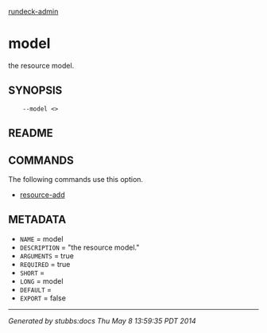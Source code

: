 [rundeck-admin](../../index.html)

# model

the resource model.

## SYNOPSIS

        --model <>

## README



## COMMANDS

The following commands use this option.

* [resource-add](../../commands/resource-add/index.html)

## METADATA

* `NAME` = model
* `DESCRIPTION` = "the resource model."
* `ARGUMENTS` = true
* `REQUIRED` = true
* `SHORT` = 
* `LONG` = model
* `DEFAULT` = 
* `EXPORT` = false

----

*Generated by stubbs:docs Thu May  8 13:59:35 PDT 2014*

